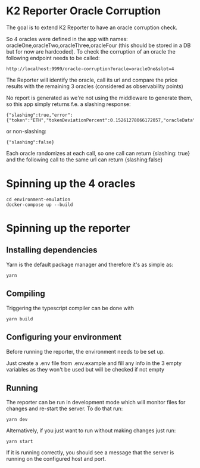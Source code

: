 # K2 Reporter Oracle Corruption

The goal is to extend K2 Reporter to have an oracle corruption check.

So 4 oracles were defined in the app with names: oracleOne,oracleTwo,oracleThree,oracleFour (this should be stored in a DB but for now are hardcoded). To check the corruption of an oracle the following endpoint needs to be called:

```
http://localhost:9999/oracle-corruption?oracle=oracleOne&slot=4
```

The Reporter will identify the oracle, call its url and compare the price results with the remaining 3 oracles (considered as observability points)

No report is generated as we're not using the middleware to generate them, so this app simply returns f.e. a slashing response:

```
{"slashing":true,"error":{"token":"ETH","tokenDeviationPercent":0.15261278066172057,"oracleData":"2352.2096142072296","observabilityData":"2348.625311811549"}}
```

or non-slashing:

```
{"slashing":false}
```

Each oracle randomizes at each call, so one call can return {slashing: true} and the following call to the same url can return {slashing:false}

# Spinning up the 4 oracles

```
cd environment-emulation
docker-compose up --build
```

# Spinning up the reporter

## Installing dependencies

Yarn is the default package manager and therefore it's as simple as:

```
yarn
```

## Compiling

Triggering the typescript compiler can be done with

```
yarn build
```

## Configuring your environment

Before running the reporter, the environment needs to be set up.

Just create a .env file from .env.example and fill any info in the 3 empty variables as they won't be used but will be checked if not empty

## Running

The reporter can be run in development mode which will monitor files for changes and re-start the server. To do that
run:

```
yarn dev
```

Alternatively, if you just want to run without making changes just run:

```
yarn start
```

If it is running correctly, you should see a message that the server is running on the configured host and port.
